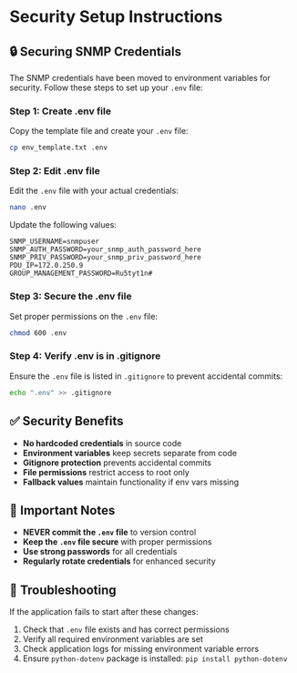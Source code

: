 # Security Setup Instructions

## 🔒 Securing SNMP Credentials

The SNMP credentials have been moved to environment variables for security. Follow these steps to set up your `.env` file:

### Step 1: Create .env file
Copy the template file and create your `.env` file:

```bash
cp env_template.txt .env
```

### Step 2: Edit .env file
Edit the `.env` file with your actual credentials:

```bash
nano .env
```

Update the following values:
```
SNMP_USERNAME=snmpuser
SNMP_AUTH_PASSWORD=your_snmp_auth_password_here
SNMP_PRIV_PASSWORD=your_snmp_priv_password_here
PDU_IP=172.0.250.9
GROUP_MANAGEMENT_PASSWORD=Ru5tyt1n#
```

### Step 3: Secure the .env file
Set proper permissions on the `.env` file:

```bash
chmod 600 .env
```

### Step 4: Verify .env is in .gitignore
Ensure the `.env` file is listed in `.gitignore` to prevent accidental commits:

```bash
echo ".env" >> .gitignore
```

## ✅ Security Benefits

- **No hardcoded credentials** in source code
- **Environment variables** keep secrets separate from code
- **Gitignore protection** prevents accidental commits
- **File permissions** restrict access to root only
- **Fallback values** maintain functionality if env vars missing

## 🚨 Important Notes

- **NEVER commit the `.env` file** to version control
- **Keep the `.env` file secure** with proper permissions
- **Use strong passwords** for all credentials
- **Regularly rotate credentials** for enhanced security

## 🔧 Troubleshooting

If the application fails to start after these changes:

1. Check that `.env` file exists and has correct permissions
2. Verify all required environment variables are set
3. Check application logs for missing environment variable errors
4. Ensure `python-dotenv` package is installed: `pip install python-dotenv`
